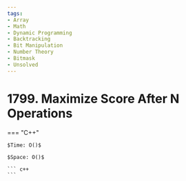 ```yaml
---
tags:
- Array
- Math
- Dynamic Programming
- Backtracking
- Bit Manipulation
- Number Theory
- Bitmask
- Unsolved
---
```



# 1799. Maximize Score After N Operations

=== "C++"

    $Time: O()$

    $Space: O()$

    ``` c++
    ```